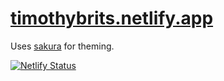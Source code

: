 # [timothybrits.netlify.app](https://timothybrits.com)

Uses [sakura](https://github.com/oxalorg/sakura) for theming. 

[![Netlify Status](https://api.netlify.com/api/v1/badges/f9516d4f-e5a2-4501-945c-409011dca610/deploy-status)](https://app.netlify.com/sites/timothybrits/deploys)
